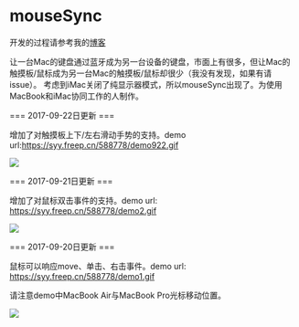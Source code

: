 # mouseSync

开发的过程请参考我的[博客](http://zhihaozhang.github.io/2017/09/23/让iMac与MacBook高效协同工作——mouseSync开发心得/)

让一台Mac的键盘通过蓝牙成为另一台设备的键盘，市面上有很多，但让Mac的触摸板/鼠标成为另一台Mac的触摸板/鼠标却很少（我没有发现，如果有请issue）。
考虑到iMac关闭了纯显示器模式，所以mouseSync出现了。为使用MacBook和iMac协同工作的人制作。


=== 2017-09-22日更新 ===

增加了对触摸板上下/左右滑动手势的支持。demo url:https://syy.freep.cn/588778/demo922.gif

![](https://syy.freep.cn/588778/demo922.gif)

=== 2017-09-21日更新 ===

增加了对鼠标双击事件的支持。demo url: https://syy.freep.cn/588778/demo2.gif

![](https://syy.freep.cn/588778/demo2.gif)

=== 2017-09-20日更新 ===

鼠标可以响应move、单击、右击事件。demo url: https://syy.freep.cn/588778/demo1.gif

请注意demo中MacBook Air与MacBook Pro光标移动位置。

![](https://syy.freep.cn/588778/demo1.gif)

